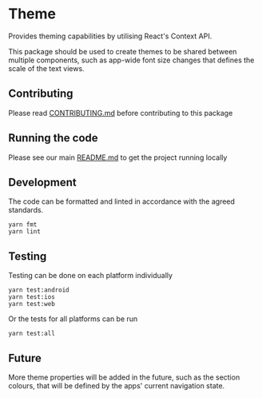 # Theme

Provides theming capabilities by utilising React's Context API.

This package should be used to create themes to be shared between multiple
components, such as app-wide font size changes that defines the scale of the
text views.

## Contributing

Please read [CONTRIBUTING.md](../CONTRIBUTING.md) before contributing to this
package

## Running the code

Please see our main [README.md](../README.md) to get the project running locally

## Development

The code can be formatted and linted in accordance with the agreed standards.

```
yarn fmt
yarn lint
```

## Testing

Testing can be done on each platform individually

```
yarn test:android
yarn test:ios
yarn test:web
```

Or the tests for all platforms can be run

```
yarn test:all
```

## Future

More theme properties will be added in the future, such as the section colours,
that will be defined by the apps' current navigation state.
